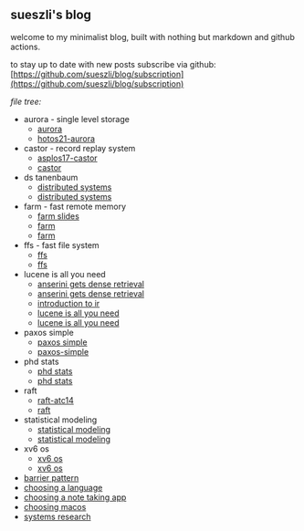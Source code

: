 ## sueszli's blog

welcome to my minimalist blog, built with nothing but markdown and github actions.

to stay up to date with new posts subscribe via github: [https://github.com/sueszli/blog/subscription](https://github.com/sueszli/blog/subscription)

_file tree:_

- aurora - single level storage
	- [aurora](<./aurora - single level storage/aurora.md>)
	- [hotos21-aurora](<./aurora - single level storage/hotos21-aurora.pdf>)
- castor - record replay system
	- [asplos17-castor](<./castor - record replay system/asplos17-castor.pdf>)
	- [castor](<./castor - record replay system/castor.md>)
- ds tanenbaum
	- [distributed systems](<./ds tanenbaum/distributed systems.md>)
	- [distributed systems](<./ds tanenbaum/distributed systems.pdf>)
- farm - fast remote memory
	- [farm slides](<./farm - fast remote memory/farm slides.pdf>)
	- [farm](<./farm - fast remote memory/farm.md>)
	- [farm](<./farm - fast remote memory/farm.pdf>)
- ffs - fast file system
	- [ffs](<./ffs - fast file system/ffs.md>)
	- [ffs](<./ffs - fast file system/ffs.pdf>)
- lucene is all you need
	- [anserini gets dense retrieval](<./lucene is all you need/anserini gets dense retrieval.md>)
	- [anserini gets dense retrieval](<./lucene is all you need/anserini gets dense retrieval.pdf>)
	- [introduction to ir](<./lucene is all you need/introduction to ir.md>)
	- [lucene is all you need](<./lucene is all you need/lucene is all you need.md>)
	- [lucene is all you need](<./lucene is all you need/lucene is all you need.pdf>)
- paxos simple
	- [paxos simple](<./paxos simple/paxos simple.md>)
	- [paxos-simple](<./paxos simple/paxos-simple.pdf>)
- phd stats
	- [phd stats](<./phd stats/phd stats.md>)
	- [phd stats](<./phd stats/phd stats.pdf>)
- raft
	- [raft-atc14](<./raft/raft-atc14.pdf>)
	- [raft](<./raft/raft.md>)
- statistical modeling
	- [statistical modeling](<./statistical modeling/statistical modeling.md>)
	- [statistical modeling](<./statistical modeling/statistical modeling.pdf>)
- xv6 os
	- [xv6 os](<./xv6 os/xv6 os.md>)
	- [xv6 os](<./xv6 os/xv6 os.pdf>)
- [barrier pattern](<./barrier pattern.md>)
- [choosing a language](<./choosing a language.md>)
- [choosing a note taking app](<./choosing a note taking app.md>)
- [choosing macos](<./choosing macos.md>)
- [systems research](<./systems research.md>)
